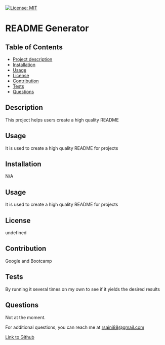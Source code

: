 [![License: MIT](https://img.shields.io/badge/License-MIT-yellow.svg)](https://opensource.org/licenses/MIT)
  

  # README Generator
  
  ## Table of Contents
  - [Project description](#description)
  - [Installation](#installation)
  - [Usage](#usage)
  - [License](#license)
  - [Contribution](#contribution)
  - [Tests](#tests)
  - [Questions](#questions)


  ## Description 
 
  This project helps users create a high quality README

  ## Usage 
 
  It is used to create a high quality README for projects

  ## Installation 
  
  N/A

  ## Usage 
  
  It is used to create a high quality README for projects

  ## License 
  
  undefined

  ## Contribution 
  
  Google and Bootcamp

  ## Tests 
  
  By running it several times on my own to see if it yields the desired results

  ## Questions 
  
  Not at the moment.

  For additional questions, you can reach me at rsaini88@gmail.com

  [Link to Github](https://github.com/rjsaini88)
